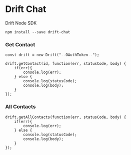 # Drift Chat

Drift Node SDK

```npm install --save drift-chat```

### Get Contact

```
const drift = new Drift("--OAuthToken--");

drift.getContact(id, function(err, statusCode, body) {
    if(err){
        console.log(err);
    } else {
        console.log(statusCode);
        console.log(body);
    }
});
```

### All Contacts

```
drift.getAllContacts(function(err, statusCode, body) {
    if(err){
        console.log(err);
    } else {
        console.log(statusCode);
        console.log(body);
    }
});
```
